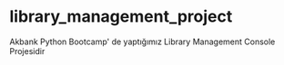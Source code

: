 # library_management_project
Akbank Python Bootcamp' de yaptığımız Library Management Console Projesidir
